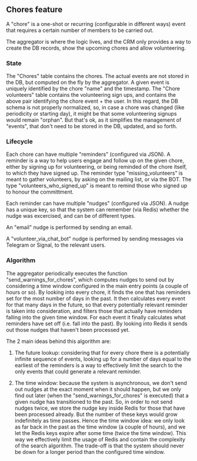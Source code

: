 ## Chores feature

A "chore" is a one-shot or recurring (configurable in different ways) event that requires a certain 
number of members to be carried out.

The aggregator is where the logic lives, and the CRM only provides a way to create the DB records, 
show the upcoming chores and allow volunteering.

### State

The "Chores" table contains the chores. The actual events are not stored in the DB, but computed 
on the fly by the aggregator. A given event is uniquely identified by the chore "name" and the 
timestamp. The "Chore volunteers" table contains the volunteering sign ups, and contains the above 
pair identifying the chore event + the user. In this regard, the DB schema is not properly normalized, 
so, in case a chore was changed (like periodicity or starting day), it might be that some volunteering 
signups would remain "orphan". But that's ok, as it simplifies the management of "events", that 
don't need to be stored in the DB, updated, and so forth.

### Lifecycle

Each chore can have multiple "reminders" (configured via JSON). A reminder is a way to help users
engage and follow up on the given chore, either by signing up for volunteering, or being reminded
of the chore itself, to which they have signed up. The reminder type "missing_volunteers" is meant
to gather volunteers, by asking on the mailing list, or via the BOT. The type "volunteers_who_signed_up"
is meant to remind those who signed up to honour the committment.

Each reminder can have multiple "nudges" (configured via JSON). A nudge has a unique key, so that the 
system can remember (via Redis) whether the nudge was excercised, and can be of different types. 

An "email" nudge is performed by sending an email.

A "volunteer_via_chat_bot" nudge is performed by sending messages via Telegram or Signal, to the
relevant users.

### Algorithm

The aggregator periodically executes the function "send_warnings_for_chores", which computes nudges to
send out by considering a time window configured in the main entry points (a couple of hours or so).
By looking into every chore, it finds the one that has reminders set for the most number of days in 
the past. It then calculates every event for that many days in the future, so that every potentially
relevant reminder is taken into consideration, and filters those that actually have reminders falling
into the given time window. For each event it finally calculates what reminders have set off (i.e. fall
into the past). By looking into Redis it sends out those nudges that haven't been processed yet.

The 2 main ideas behind this algorithm are:

1. The future lookup: considering that for every chore there is a potentially infinite sequence of events, 
looking up for a number of days equal to the earliest of the reminders is a way to
effectively limit the search to the only events that could generate a relevant reminder.

2. The time window: because the system is asynchronous, we don't send out nudges at the exact moment
when it should happen, but we only find out later (when the "send_warnings_for_chores" is executed) that
a given nudge has transitioned to the past. So, in order to not send nudges twice, we store the nudge
key inside Redis for those that have been processed already. But the number of these keys would grow 
indefinitely as time passes. Hence the time window idea: we only look as far back in the past as the
time window (a couple of hours), and we let the Redis keys expire after some time (twice the time window).
This way we effectively limit the usage of Redis and contain the complexity of the search algorithm. The
trade-off is that the system should never be down for a longer period than the configured time window.
